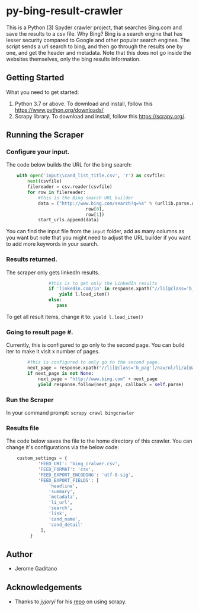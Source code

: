 # py-bing-result-crawler
This is a Python (3) Spyder crawler project, that searches Bing.com and save the results to a csv file.
Why Bing? Bing is a search engine that has lesser security compared to Google and other popular search engines. 
The script sends a url search to bing, and then go through the results one by one, and get the header and metadata. 
Note that this does not go inside the websites themselves, only the bing results information.

## Getting Started
What you need to get started:
1. Python 3.7 or above. To download and install, follow this https://www.python.org/downloads/ 
2. Scrapy library. To download and install, follow this https://scrapy.org/.

## Running the Scraper
### Configure your input. 
The code below builds the URL for the bing search: 
```python
    with open('input\\cand_list_title.csv', 'r') as csvfile:
        next(csvfile)
        filereader = csv.reader(csvfile)
        for row in filereader:
			#this is the Bing search URL builder
            data = ("http://www.bing.com/search?q=%s" % (urllib.parse.quote_plus(row[0] + ' ' + row[1])),
                              row[0],
                              row[1])
            start_urls.append(data)
```
You can find the input file from the `input` folder, add as many columns as you want but note that you might need to adjust the URL builder if you want to add more keywords in your search. 

### Results returned. 
The scraper only gets linkedIn results. 
```python
				#this is to get only the LinkedIn results
                if 'linkedin.com/in' in response.xpath("//li[@class='b_algo'][%s]/div[@class='b_caption']/div[@class='b_attribution']/cite/text()" % i).get():
                    yield l.load_item()
                else:
                   pass
```
To get all result items, change it to: 
`yield l.load_item()`

### Going to result page #. 
Currently, this is configured to go only to the second page. You can build iter to make it visit x number of pages.
```python
        #this is configured to only go to the second page.            
        next_page = response.xpath("//li[@class='b_pag']/nav/ul/li/a[@aria-label='Page 2']/@href").get()
        if next_page is not None:
            next_page = "http://www.bing.com" + next_page
            yield response.follow(next_page, callback = self.parse)
```

### Run the Scraper
In your command prompt: 
`scrapy crawl bingcrawler`

### Results file
The code below saves the file to the home directory of this crawler. You can change it's configurations via the below code: 
```python 
    custom_settings = {
            'FEED_URI': 'bing_cralwer.csv',
            'FEED_FORMAT': 'csv',
            'FEED_EXPORT_ENCODING': 'utf-8-sig',
            'FEED_EXPORT_FIELDS': [
                'headline',
                'summary',
                'metadata',
                'li_url',
                'search',
                'link',
                'cand_name',
                'cand_detail'
             ],
         }
```

## Author
  * Jerome Gaditano

## Acknowledgements
  * Thanks to *jyjoryi* for his [repo](https://github.com/jyjoryi/WQD7005_DataMining) on using scrapy. 
